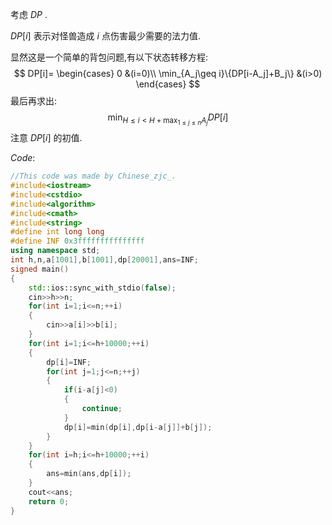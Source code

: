 考虑 $DP$ .

$DP[i]$ 表示对怪兽造成 $i$ 点伤害最少需要的法力值.

显然这是一个简单的背包问题,有以下状态转移方程:
$$
DP[i]=
\begin{cases}
0 &(i=0)\\
\min_{A_j\geq i}\{DP[i-A_j]+B_j\} &(i>0)
\end{cases}
$$
最后再求出:
$$
\min_{H\leq i<H+\max_{1\leq j\leq n}A_j}DP[i]
$$
注意 $DP[i]$ 的初值.

$Code$:

```cpp
//This code was made by Chinese_zjc_.
#include<iostream>
#include<cstdio>
#include<algorithm>
#include<cmath>
#include<string>
#define int long long
#define INF 0x3fffffffffffffff
using namespace std;
int h,n,a[1001],b[1001],dp[20001],ans=INF;
signed main()
{
	std::ios::sync_with_stdio(false);
	cin>>h>>n;
	for(int i=1;i<=n;++i)
	{
		cin>>a[i]>>b[i];
	}
	for(int i=1;i<=h+10000;++i)
	{
		dp[i]=INF;
		for(int j=1;j<=n;++j)
		{
			if(i-a[j]<0)
			{
				continue;
			}
			dp[i]=min(dp[i],dp[i-a[j]]+b[j]);
		}
	}
	for(int i=h;i<=h+10000;++i)
	{
		ans=min(ans,dp[i]);
	}
	cout<<ans;
	return 0;
}
```

